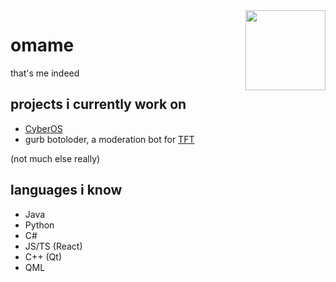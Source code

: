 <img align="right" src="https://canary.discord.com/assets/f341538d6092b98ba32c58ad45537267.svg" width="128">

# omame
that's me indeed

## projects i currently work on 
- [CyberOS](https://getcyberos.org)
- gurb botoloder, a moderation bot for [TFT](https://www.youtube.com/c/FlyTechVideos)

(not much else really)

## languages i know
- Java
- Python
- C#
- JS/TS (React)
- C++ (Qt)
- QML
